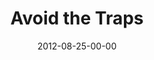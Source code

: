 ---
layout: message
category: message
series: "How to Love Your Job"
title: "Avoid the Traps"
date: 2012-08-25-00-00
message_id: 744
audio: "http://s3.amazonaws.com/crossroads-media/media/legacy/mp3/HTLYJ_02.mp3"
audio-duration: "36:50"
program: "http://s3.amazonaws.com/crossroads-media/media/legacy/documents/08_25-26_12Program.pdf"
description: "Brian Tome talks about troubleshooting what prevents us from loving our jobs."
video: "https://s3.amazonaws.com/crossroadsvideomessages/htlyj_02.mp4"
video-duration: "36:54"
video-image: "http://s3.amazonaws.com/crossroads-media/images/legacy/content/HTLYJ_02_still.jpg"
flag: "N"
---